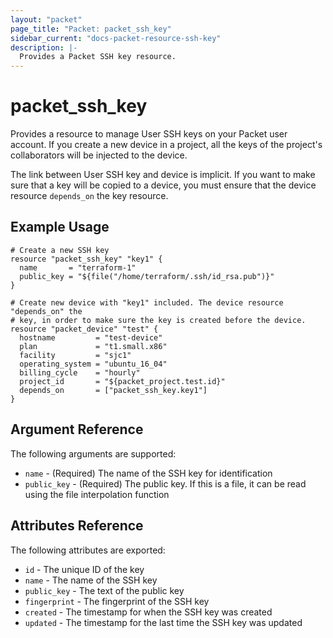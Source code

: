 ```yaml
---
layout: "packet"
page_title: "Packet: packet_ssh_key"
sidebar_current: "docs-packet-resource-ssh-key"
description: |-
  Provides a Packet SSH key resource.
---
```


# packet\_ssh_key

Provides a resource to manage User SSH keys on your Packet user account. If you create a new device in a project, all the keys of the project's collaborators will be injected to the device.

The link between User SSH key and device is implicit. If you want to make sure that a key will be copied to a device, you must ensure that the device resource `depends_on` the key resource.

## Example Usage

```hcl
# Create a new SSH key
resource "packet_ssh_key" "key1" {
  name       = "terraform-1"
  public_key = "${file("/home/terraform/.ssh/id_rsa.pub")}"
}

# Create new device with "key1" included. The device resource "depends_on" the
# key, in order to make sure the key is created before the device.
resource "packet_device" "test" {
  hostname         = "test-device"
  plan             = "t1.small.x86"
  facility         = "sjc1"
  operating_system = "ubuntu_16_04"
  billing_cycle    = "hourly"
  project_id       = "${packet_project.test.id}"
  depends_on       = ["packet_ssh_key.key1"]
}

```

## Argument Reference

The following arguments are supported:

* `name` - (Required) The name of the SSH key for identification
* `public_key` - (Required) The public key. If this is a file, it
can be read using the file interpolation function

## Attributes Reference

The following attributes are exported:

* `id` - The unique ID of the key
* `name` - The name of the SSH key
* `public_key` - The text of the public key
* `fingerprint` - The fingerprint of the SSH key
* `created` - The timestamp for when the SSH key was created
* `updated` - The timestamp for the last time the SSH key was updated
